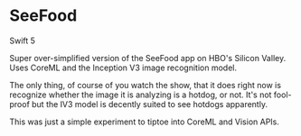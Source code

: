 # SeeFood

Swift 5

Super over-simplified version of the SeeFood app on HBO's Silicon Valley. Uses CoreML and the Inception V3 image recognition model. 

The only thing, of course of you watch the show, that it does right now is recognize whether the image it is analyzing is a hotdog, or not. It's not fool-proof but the IV3 model is decently suited to see hotdogs apparently.

This was just a simple experiment to tiptoe into CoreML and Vision APIs.
